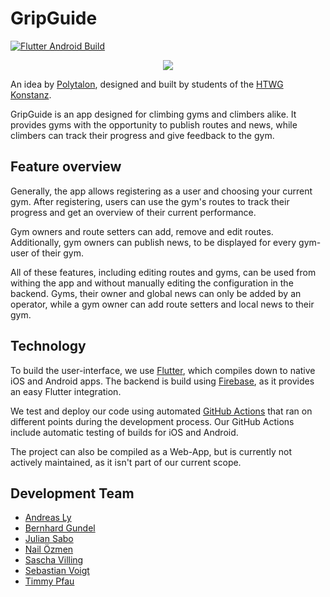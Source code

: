 # GripGuide

[![Flutter Android Build](https://github.com/POLYTALON/climbing-gym-app/actions/workflows/flutter-android-build.yml/badge.svg)](https://github.com/POLYTALON/climbing-gym-app/actions/workflows/flutter-android-build.yml)

<p align="center">
  <img src="https://user-images.githubusercontent.com/35730788/118404186-15035900-b672-11eb-92ca-1f5e7d62a452.PNG">
</p>

An idea by [Polytalon](https://polytalon.com/?lang=en), designed and built by students of the [HTWG Konstanz](https://www.htwg-konstanz.de/).

GripGuide is an app designed for climbing gyms and climbers alike.
It provides gyms with the opportunity to publish routes and news, while climbers can track their progress and give feedback to the gym.

## Feature overview

Generally, the app allows registering as a user and choosing your current gym.
After registering, users can use the gym's routes to track their progress and get an overview of their current performance.

Gym owners and route setters can add, remove and edit routes.
Additionally, gym owners can publish news, to be displayed for every gym-user of their gym.

All of these features, including editing routes and gyms, can be used from withing the app and without manually editing the configuration in the backend.
Gyms, their owner and global news can only be added by an operator, while a gym owner can add route setters and local news to their gym.

## Technology

To build the user-interface, we use [Flutter](https://flutter.dev/), which compiles down to native iOS and Android apps.
The backend is build using [Firebase](https://firebase.google.com/), as it provides an easy Flutter integration.

We test and deploy our code using automated [GitHub Actions](https://github.com/POLYTALON/climbing-gym-app/actions) that ran on different points during the development process.
Our GitHub Actions include automatic testing of builds for iOS and Android.

The project can also be compiled as a Web-App, but is currently not actively maintained, as it isn't part of our current scope.

## Development Team

- [Andreas Ly](https://github.com/hyerex)
- [Bernhard Gundel](https://github.com/BernhardGundel)
- [Julian Sabo](https://github.com/Juelsen)
- [Nail Özmen](https://github.com/nailomat)
- [Sascha Villing](https://github.com/v1lling)
- [Sebastian Voigt](https://github.com/VoigtSebastian)
- [Timmy Pfau](https://github.com/LugsoIn2)
